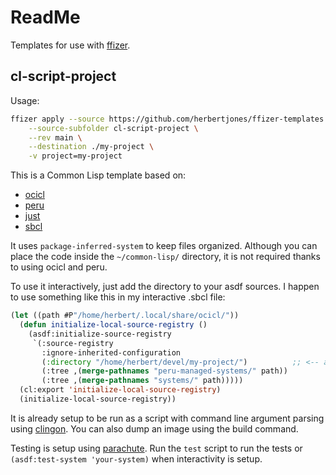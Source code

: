 # ReadMe

Templates for use with [ffizer](https://ffizer.github.io/).


## cl-script-project

Usage:

```sh
ffizer apply --source https://github.com/herbertjones/ffizer-templates \
    --source-subfolder cl-script-project \
    --rev main \
    --destination ./my-project \
    -v project=my-project
```

This is a Common Lisp template based on:

* [ocicl](https://github.com/ocicl/ocicl)
* [peru](https://github.com/buildinspace/peru)
* [just](https://github.com/casey/just)
* [sbcl](https://sbcl.org/)

It uses `package-inferred-system` to keep files organized.
Although you can place the code inside the `~/common-lisp/` directory, it is not required thanks to using ocicl and peru.

To use it interactively, just add the directory to your asdf sources.
I happen to use something like this in my interactive .sbcl file:

```lisp
(let ((path #P"/home/herbert/.local/share/ocicl/"))
  (defun initialize-local-source-registry ()
    (asdf:initialize-source-registry
     `(:source-registry
       :ignore-inherited-configuration
       (:directory "/home/herbert/devel/my-project/")          ;; <-- add this
       (:tree ,(merge-pathnames "peru-managed-systems/" path))
       (:tree ,(merge-pathnames "systems/" path)))))
  (cl:export 'initialize-local-source-registry)
  (initialize-local-source-registry))
```

It is already setup to be run as a script with command line argument parsing using [clingon](https://github.com/dnaeon/clingon).
You can also dump an image using the build command.

Testing is setup using [parachute](https://shinmera.github.io/parachute/).
Run the `test` script to run the tests or `(asdf:test-system 'your-system)` when interactivity is setup.

